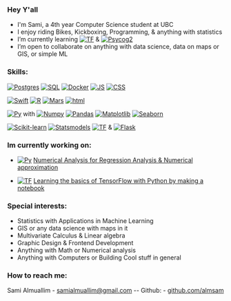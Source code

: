 ### Hey Y'all

-  I'm Sami, a 4th year Computer Science student at UBC
-  I enjoy riding Bikes, Kickboxing, Programming, & anything with statistics
-  I’m currently learning [![TF][TF]][TFURL] & [![Psycog2][Psycog2]][Psycog2-url]
-  I’m open to collaborate on anything with data science, data on maps or GIS, or simple ML

### Skills:

[![Postgres][Postgres]][Postgres-url]
[![SQL][SQL]][SQLUrl]
[![Docker][Docker]][Docker-url]
[![JS][JS]][JS-url]
[![CSS][CSS]][CSS-url]

[![Swift][Swift]][SwiftUrl]
[![R][R]][RUrl]
[![Mars][Mars]][MarsUrl]
[![html][html]][html-url]

[![Py][Py]][PyUrl] with 
[![Numpy][Numpy]][Numpy-url]
[![Pandas][Pandas]][Pandas-url]
[![Matplotlib][Matplotlib]][Matplotlib-url]
[![Seaborn][Seaborn]][Seaborn-url]

[![Scikit-learn][Scikit-learn]][Scikit-learn-url]
[![Statsmodels][Statsmodels]][Statsmodels-url]
[![TF][TF]][TFURL]
&
[![Flask][Flask]][Flask-Url]

### Im currently working on:
 - [![Py][Py]][PyUrl] [Numerical Analysis for Regression Analysis & Numerical approximation](https://github.com/almsam/Numerical-Analysis-code.git)

 - [![TF][TF]][TFURL] [Learning the basics of TensorFlow with Python by making a notebook](https://github.com/almsam/Intro-to-Tensor-Flow.git)

### Special interests:
-  Statistics with Applications in Machine Learning
-  GIS or any data science with maps in it
-  Multivariate Calculus & Linear algebra
-  Graphic Design & Frontend Development
-  Anything with Math or Numerical analysis
-  Anything with Computers or Building Cool stuff in general

### How to reach me:

Sami Almuallim - samialmuallim@gmail.com       -- Github: - [github.com/almsam](https://github.com/almsam)


<!--
**almsam/almsam** is a ✨ _special_ ✨ repository because its `README.md` (this file) appears on your GitHub profile.

Here are some ideas to get you started:

- 🔭 I’m currently working on ...
- 👯 I’m looking to collaborate on ...
- 🤔 I’m looking for help with ...
- 💬 Ask me about ...
- 📫 How to reach me: ...
- 😄 Pronouns: ...
- ⚡ Fun fact: ...
-->

[Psycog2]: https://img.shields.io/badge/Psycog2%20-%20%233775A9?logo=pypi&logoColor=%23FFFFFF&logoSize=auto
[Psycog2-url]: https://pypi.org/project/psycopg2/

[JS]: https://img.shields.io/badge/JavaScript%20-%20%23F7DF1E?logo=javascript&logoColor=FFFFFF
[JS-url]: https://www.javascript.com
[CSS]: https://img.shields.io/badge/CSS-%20%231572B6?logo=css3&logoColor=FFFFFF
[CSS-url]: https://css3.com
[Docker]: https://img.shields.io/badge/Docker%20-%20%232496ED?logo=docker&logoColor=FFFFFF
[Docker-url]: https://www.docker.com
[MySQL]: https://img.shields.io/badge/MySQL%20-%20%23f79838?logo=mysql&logoColor=%23FFFFFF&logoSize=auto
[MySQL-url]: https://www.mysql.com

[html]: https://img.shields.io/badge/HTML5%20-%20%23E34F26?logo=html5&logoColor=FFFFFF&logoSize=auto
[html-url]: https://github.com/whatwg/html

[TF]: https://img.shields.io/badge/TensorFlow%20-%20%23FF6F00?logo=tensorflow&logoColor=%23FFFFFF&logoSize=auto
[TFURL]: https://www.tensorflow.org
[Scikit-learn]: https://img.shields.io/badge/SciKit%20Learn%20-%20%2344a9dd?logo=scikitlearn&logoColor=%23FFFFFF&logoSize=auto
[Scikit-learn-url]: https://scikit-learn.org/stable/
[Postgres]: https://img.shields.io/badge/PostgreSQL%20-%20%23336791?logo=postgresql&logoColor=%23FFFFFF&logoSize=auto
[Postgres-url]: https://www.postgresql.org

[Swift]: https://img.shields.io/badge/Swift%20-%20%23F05138?logo=swift&logoColor=%23FFFFFF&logoSize=auto
[SwiftUrl]: https://www.swift.org
[R]: https://img.shields.io/badge/%20Ross%20%26%20Robert%20%20-%20%23%23276DC3?logo=r&logoColor=%23FFFFFF&logoSize=auto
[RUrl]: https://www.r-project.org
[Mars]: https://img.shields.io/badge/MARS%20MIPS%20Simulator%20%20-%20%234a0010?logo=assemblyscript&logoColor=%23FFFFFF&logoSize=auto
[MarsUrl]: https://courses.missouristate.edu/kenvollmar/mars/
[SQL]: https://img.shields.io/badge/MySQL%20-%20%23f79838?logo=mysql&logoColor=%23FFFFFF&logoSize=auto
[SQLUrl]: https://www.mysql.com

[Py]: https://img.shields.io/badge/Python%20-%20%233e50b5?logo=python&logoColor=%23FFDE57&logoSize=auto
[PyUrl]: https://www.python.org

[Numpy]: https://img.shields.io/badge/NumPy-%20%23013243?logo=numpy&logoColor=%23FFFFFF&logoSize=auto
[Numpy-url]: https://numpy.org/
[Matplotlib]: https://img.shields.io/badge/MatPlotLib-%20%2345ca9a?logo=python&logoColor=%23FFFFFF&logoSize=auto
[Matplotlib-url]: https://matplotlib.org/
[Seaborn]: https://img.shields.io/badge/SeaBorn-%20%2365baea?logo=python&logoColor=%23FFFFFF&logoSize=auto
[Seaborn-url]: https://seaborn.pydata.org/
[Pandas]: https://img.shields.io/badge/Pandas%20-%20%23150458?logo=pandas&logoColor=%23FFFFFF&logoSize=auto
[Pandas-url]: https://pandas.pydata.org/
[Statsmodels]: https://img.shields.io/badge/StatsModels%20-%20%231e3095?logo=python&logoColor=%23FFFFFF&logoSize=auto
[Statsmodels-url]: https://www.statsmodels.org/stable/index.html
[Flask]: https://img.shields.io/badge/Flask%20-%20%23000000?logo=flask&logoColor=%23FFFFFF&logoSize=auto
[Flask-Url]: https://flask.palletsprojects.com/en/3.0.x/
